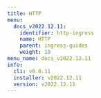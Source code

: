 ```yaml
---
title: HTTP
menu:
  docs_v2022.12.11:
    identifier: http-ingress
    name: HTTP
    parent: ingress-guides
    weight: 10
menu_name: docs_v2022.12.11
info:
  cli: v0.0.11
  installer: v2022.12.11
  version: v2022.12.11
---
```


